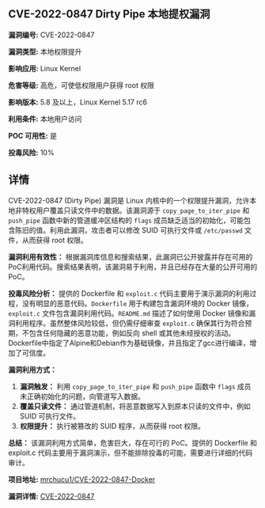 ## CVE-2022-0847 Dirty Pipe 本地提权漏洞

**漏洞编号:** CVE-2022-0847

**漏洞类型:** 本地权限提升

**影响应用:** Linux Kernel

**危害等级:** 高危，可使低权限用户获得 root 权限

**影响版本:** 5.8 及以上，Linux Kernel 5.17 rc6

**利用条件:** 本地用户访问

**POC 可用性:** 是

**投毒风险:** 10%

## 详情

CVE-2022-0847 (Dirty Pipe) 漏洞是 Linux 内核中的一个权限提升漏洞，允许本地非特权用户覆盖只读文件中的数据。该漏洞源于 `copy_page_to_iter_pipe` 和 `push_pipe` 函数中新的管道缓冲区结构的 `flags` 成员缺乏适当的初始化，可能包含陈旧的值。利用此漏洞，攻击者可以修改 SUID 可执行文件或 `/etc/passwd` 文件，从而获得 root 权限。

**漏洞利用有效性：**
根据漏洞库信息和搜索结果，此漏洞已公开披露并存在可用的PoC利用代码。搜索结果表明，该漏洞易于利用，并且已经存在大量的公开可用的 PoC。

**投毒风险分析：**
提供的 Dockerfile 和 `exploit.c` 代码主要用于演示漏洞的利用过程，没有明显的恶意代码。`Dockerfile` 用于构建包含漏洞环境的 Docker 镜像，`exploit.c` 文件包含漏洞利用代码。`README.md` 描述了如何使用 Docker 镜像和漏洞利用程序。虽然整体风险较低，但仍需仔细审查 `exploit.c` 确保其行为符合预期，不包含任何隐藏的恶意功能，例如反向 shell 或其他未经授权的活动。Dockerfile中指定了Alpine和Debian作为基础镜像，并且指定了gcc进行编译，增加了可信度。

**漏洞利用方式：**
1.  **漏洞触发：** 利用 `copy_page_to_iter_pipe` 和 `push_pipe` 函数中 `flags` 成员未正确初始化的问题，向管道写入数据。
2.  **覆盖只读文件：** 通过管道机制，将恶意数据写入到原本只读的文件中，例如 SUID 可执行文件。
3.  **权限提升：** 执行被篡改的 SUID 程序，从而获得 root 权限。

**总结：** 该漏洞利用方式简单，危害巨大，存在可行的 PoC。提供的 Dockerfile 和 exploit.c 代码主要用于漏洞演示，但不能排除投毒的可能，需要进行详细的代码审计。

**项目地址:** [mrchucu1/CVE-2022-0847-Docker](https://github.com/mrchucu1/CVE-2022-0847-Docker)

**漏洞详情:** [CVE-2022-0847](https://nvd.nist.gov/vuln/detail/CVE-2022-0847)
